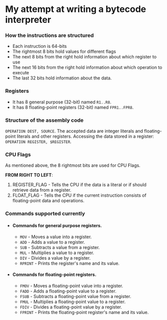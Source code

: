 # My attempt at writing a bytecode interpreter

### How the instructions are structured
 - Each instruction is 64-bits
 - The rightmost 8 bits hold values for different flags
 - The next 8 bits from the right hold information about which register to use
 - The next 16 bits from the right hold information about which operation to execute
 - The last 32 bits hold information about the data.

### Registers
- It has 8 general purpose (32-bit) named `R1..R8`.
- It has 8 floating-point registers (32-bit) named `FPR1..FPR8`.

### Structure of the assembly code
`OPERATION DEST, SOURCE`. The accepted data are integer literals and floating-point literals and other registers. Accessing the data stored in a register: `OPERATION REGISTER, $REGISTER`. 

### CPU Flags
As mentioned above, the 8 rightmost bits are used for CPU Flags. 

**FROM RIGHT TO LEFT**:
1. REGISTER_FLAG - Tells the CPU if the data is a literal or if should retrieve data from a register.
2. FLOAT_FLAG - Tells the CPU if the current instruction consists of floating-point data and operations.


### Commands supported currently
- #### Commands for general purpose registers.
	- `MOV` - Moves a value into a register. 
	- `ADD` - Adds a value to a register.
	- `SUB` - Subtracts a value from a register.
	- `MUL` - Multiplies a value to a register.
	- `DIV` - Divides a value by a register.
	- `RPRINT` - Prints the register's name and its value.
- #### Commands for floating-point registers.
 	- `FMOV` - Moves a floating-point value into a register. 
	- `FADD` - Adds a floating-point value to a register.
	- `FSUB` - Subtracts a floating-point value from a register.
	- `FMUL` - Multiplies a floating-point value to a register.
	- `FDIV` - Divides a floating-point value by a register.
	- `FPRINT` - Prints the floating-point register's name and its value.